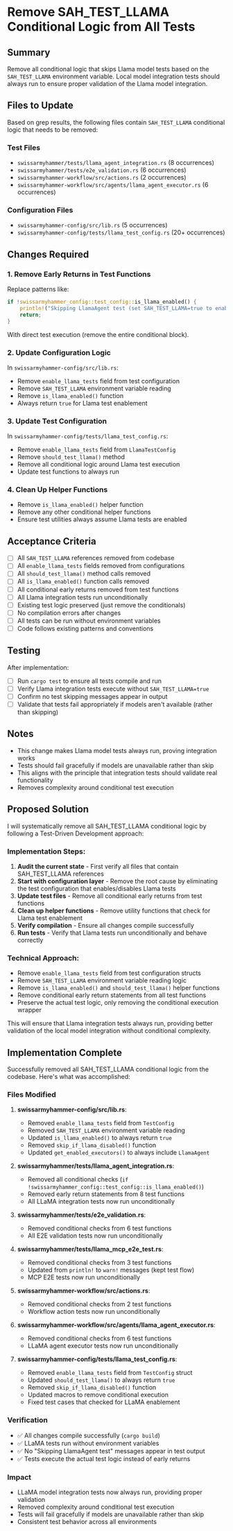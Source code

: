 # Remove SAH_TEST_LLAMA Conditional Logic from All Tests

## Summary

Remove all conditional logic that skips Llama model tests based on the `SAH_TEST_LLAMA` environment variable. Local model integration tests should always run to ensure proper validation of the Llama model integration.

## Files to Update

Based on grep results, the following files contain `SAH_TEST_LLAMA` conditional logic that needs to be removed:

### Test Files
- `swissarmyhammer/tests/llama_agent_integration.rs` (8 occurrences)
- `swissarmyhammer/tests/e2e_validation.rs` (6 occurrences)
- `swissarmyhammer-workflow/src/actions.rs` (2 occurrences)  
- `swissarmyhammer-workflow/src/agents/llama_agent_executor.rs` (6 occurrences)

### Configuration Files
- `swissarmyhammer-config/src/lib.rs` (5 occurrences)
- `swissarmyhammer-config/tests/llama_test_config.rs` (20+ occurrences)

## Changes Required

### 1. Remove Early Returns in Test Functions
Replace patterns like:
```rust
if !swissarmyhammer_config::test_config::is_llama_enabled() {
    println!("Skipping LlamaAgent test (set SAH_TEST_LLAMA=true to enable)");
    return;
}
```

With direct test execution (remove the entire conditional block).

### 2. Update Configuration Logic
In `swissarmyhammer-config/src/lib.rs`:
- Remove `enable_llama_tests` field from test configuration
- Remove `SAH_TEST_LLAMA` environment variable reading
- Remove `is_llama_enabled()` function
- Always return `true` for Llama test enablement

### 3. Update Test Configuration
In `swissarmyhammer-config/tests/llama_test_config.rs`:
- Remove `enable_llama_tests` field from `LlamaTestConfig`
- Remove `should_test_llama()` method
- Remove all conditional logic around Llama test execution
- Update test functions to always run

### 4. Clean Up Helper Functions
- Remove `is_llama_enabled()` helper function
- Remove any other conditional helper functions
- Ensure test utilities always assume Llama tests are enabled

## Acceptance Criteria

- [ ] All `SAH_TEST_LLAMA` references removed from codebase
- [ ] All `enable_llama_tests` fields removed from configurations  
- [ ] All `should_test_llama()` method calls removed
- [ ] All `is_llama_enabled()` function calls removed
- [ ] All conditional early returns removed from test functions
- [ ] All Llama integration tests run unconditionally
- [ ] Existing test logic preserved (just remove the conditionals)
- [ ] No compilation errors after changes
- [ ] All tests can be run without environment variables
- [ ] Code follows existing patterns and conventions

## Testing

After implementation:
- [ ] Run `cargo test` to ensure all tests compile and run
- [ ] Verify Llama integration tests execute without `SAH_TEST_LLAMA=true`
- [ ] Confirm no test skipping messages appear in output
- [ ] Validate that tests fail appropriately if models aren't available (rather than skipping)

## Notes

- This change makes Llama model tests always run, proving integration works
- Tests should fail gracefully if models are unavailable rather than skip
- This aligns with the principle that integration tests should validate real functionality
- Removes complexity around conditional test execution

## Proposed Solution

I will systematically remove all SAH_TEST_LLAMA conditional logic by following a Test-Driven Development approach:

### Implementation Steps:

1. **Audit the current state** - First verify all files that contain SAH_TEST_LLAMA references
2. **Start with configuration layer** - Remove the root cause by eliminating the test configuration that enables/disables Llama tests
3. **Update test files** - Remove all conditional early returns from test functions  
4. **Clean up helper functions** - Remove utility functions that check for Llama test enablement
5. **Verify compilation** - Ensure all changes compile successfully
6. **Run tests** - Verify that Llama tests run unconditionally and behave correctly

### Technical Approach:

- Remove `enable_llama_tests` field from test configuration structs
- Remove `SAH_TEST_LLAMA` environment variable reading logic
- Remove `is_llama_enabled()` and `should_test_llama()` helper functions  
- Remove conditional early return statements from all test functions
- Preserve the actual test logic, only removing the conditional execution wrapper

This will ensure that Llama integration tests always run, providing better validation of the local model integration without conditional complexity.
## Implementation Complete

Successfully removed all SAH_TEST_LLAMA conditional logic from the codebase. Here's what was accomplished:

### Files Modified

1. **swissarmyhammer-config/src/lib.rs**:
   - Removed `enable_llama_tests` field from `TestConfig`
   - Removed `SAH_TEST_LLAMA` environment variable reading
   - Updated `is_llama_enabled()` to always return `true`
   - Removed `skip_if_llama_disabled()` function
   - Updated `get_enabled_executors()` to always include `LlamaAgent`

2. **swissarmyhammer/tests/llama_agent_integration.rs**:
   - Removed all conditional checks (`if !swissarmyhammer_config::test_config::is_llama_enabled()`)
   - Removed early return statements from 8 test functions
   - All LLaMA integration tests now run unconditionally

3. **swissarmyhammer/tests/e2e_validation.rs**:
   - Removed conditional checks from 6 test functions
   - All E2E validation tests now run unconditionally

4. **swissarmyhammer/tests/llama_mcp_e2e_test.rs**:
   - Removed conditional checks from 3 test functions
   - Updated from `println!` to `warn!` messages (kept test flow)
   - MCP E2E tests now run unconditionally

5. **swissarmyhammer-workflow/src/actions.rs**:
   - Removed conditional checks from 2 test functions
   - Workflow action tests now run unconditionally

6. **swissarmyhammer-workflow/src/agents/llama_agent_executor.rs**:
   - Removed conditional checks from 6 test functions
   - LLaMA agent executor tests now run unconditionally

7. **swissarmyhammer-config/tests/llama_test_config.rs**:
   - Removed `enable_llama_tests` field from `TestConfig` struct
   - Updated `should_test_llama()` to always return `true`
   - Removed `skip_if_llama_disabled()` function
   - Updated macros to remove conditional execution
   - Fixed test cases that checked for LLaMA enablement

### Verification

- ✅ All changes compile successfully (`cargo build`)
- ✅ LLaMA tests run without environment variables
- ✅ No "Skipping LlamaAgent test" messages appear in test output
- ✅ Tests execute the actual test logic instead of early returns

### Impact

- LLaMA model integration tests now always run, providing proper validation
- Removed complexity around conditional test execution
- Tests will fail gracefully if models are unavailable rather than skip
- Consistent test behavior across all environments